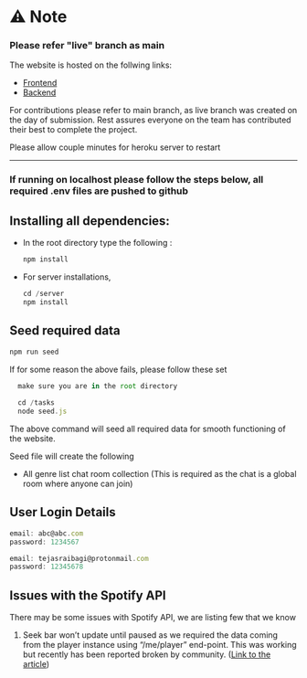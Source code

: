 # ⚠️ Note
### Please refer "live" branch as main
The website is hosted on the follwing links:
- [Frontend](https://spotify-ten-wine.vercel.app/)
- [Backend](https://sync-music-s.herokuapp.com/)

For contributions please refer to main branch, as live branch was created on the day of submission.
Rest assures everyone on the team has contributed their best to complete the project.

Please allow couple minutes for heroku server to restart

<hr />

### If running on localhost please follow the steps below, all required .env files are pushed to github

## Installing all dependencies:

- In the root directory type the following :

  ```jsx
  npm install
  ```

- For server installations,
  ```jsx
  cd /server
  npm install
  ```

## Seed required data

```jsx
npm run seed
```

If for some reason the above fails, please follow these set
```jsx
  make sure you are in the root directory
  
  cd /tasks
  node seed.js
```

The above command will seed all required data for smooth functioning of the website.

Seed file will create the following

- All genre list chat room collection (This is required as the chat is a global room where anyone can join)

## User Login Details

```jsx
email: abc@abc.com
password: 1234567

email: tejasraibagi@protonmail.com
password: 12345678
```

## Issues with the Spotify API

There may be some issues with Spotify API, we are listing few that we know

1. Seek bar won’t update until paused as we required the data coming from the player instance using “/me/player” end-point. This was working but recently has been reported broken by community. ([Link to the article](https://community.spotify.com/t5/Spotify-for-Developers/currently-playing-returning-incorrect-progress-ms/td-p/5380840))
